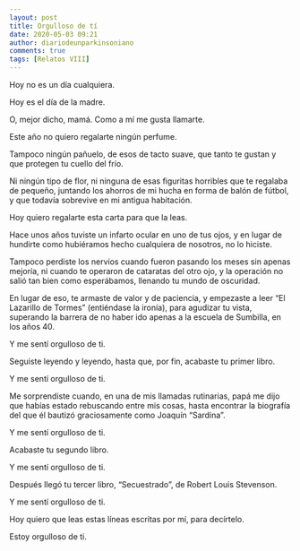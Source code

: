 ```yaml
---
layout: post
title: Orgulloso de tí
date: 2020-05-03 09:21
author: diariodeunparkinsoniano
comments: true
tags: [Relatos VIII]
---
```

<!-- wp:paragraph -->
<p>Hoy no es un día cualquiera.</p>
<!-- /wp:paragraph -->

<!-- wp:paragraph -->
<p>Hoy es el día de la madre.</p>
<!-- /wp:paragraph -->

<!-- wp:paragraph -->
<p>O, mejor dicho, mamá. Como a mí me gusta llamarte.</p>
<!-- /wp:paragraph -->

<!-- wp:paragraph -->
<p>Este año no quiero regalarte ningún perfume.</p>
<!-- /wp:paragraph -->

<!-- wp:paragraph -->
<p>Tampoco ningún pañuelo, de esos de tacto suave, que tanto te gustan y que protegen tu cuello del frío.</p>
<!-- /wp:paragraph -->

<!-- wp:paragraph -->
<p>Ni ningún tipo de flor, ni ninguna de esas figuritas horribles que te regalaba de pequeño, juntando los ahorros de mi hucha en forma de balón de fútbol, y que todavía sobrevive en mi antigua habitación.</p>
<!-- /wp:paragraph -->

<!-- wp:paragraph -->
<p>Hoy quiero regalarte esta carta para que la leas.</p>
<!-- /wp:paragraph -->

<!-- wp:paragraph -->
<p>Hace unos años tuviste un infarto ocular en uno de tus ojos, y en lugar de hundirte como hubiéramos hecho cualquiera de nosotros, no lo hiciste.</p>
<!-- /wp:paragraph -->

<!-- wp:paragraph -->
<p>Tampoco perdiste los nervios cuando fueron pasando los meses sin apenas mejoría, ni cuando te operaron de cataratas del otro ojo, y la operación no salió tan bien como esperábamos, llenando tu mundo de oscuridad.</p>
<!-- /wp:paragraph -->

<!-- wp:paragraph -->
<p>En lugar de eso, te armaste de valor y de paciencia, y empezaste a leer “El Lazarillo de Tormes” (entiéndase la ironía), para agudizar tu vista, superando la barrera de no haber ido apenas a la escuela de Sumbilla, en los años 40.</p>
<!-- /wp:paragraph -->

<!-- wp:paragraph -->
<p>Y me sentí orgulloso de ti.</p>
<!-- /wp:paragraph -->

<!-- wp:paragraph -->
<p>Seguiste leyendo y leyendo, hasta que, por fin, acabaste tu primer libro.</p>
<!-- /wp:paragraph -->

<!-- wp:paragraph -->
<p>Y me sentí orgulloso de ti.</p>
<!-- /wp:paragraph -->

<!-- wp:paragraph -->
<p>Me sorprendiste cuando, en una de mis llamadas rutinarias, papá me dijo que habías estado rebuscando entre mis cosas, hasta encontrar la biografía del que él bautizó graciosamente como Joaquín “Sardina”.</p>
<!-- /wp:paragraph -->

<!-- wp:paragraph -->
<p>Y me sentí orgulloso de ti.</p>
<!-- /wp:paragraph -->

<!-- wp:paragraph -->
<p>Acabaste tu segundo libro.</p>
<!-- /wp:paragraph -->

<!-- wp:paragraph -->
<p>Y me sentí orgulloso de ti.</p>
<!-- /wp:paragraph -->

<!-- wp:paragraph -->
<p>Después llegó tu tercer libro, “Secuestrado”, de Robert Louis Stevenson.</p>
<!-- /wp:paragraph -->

<!-- wp:paragraph -->
<p>Y me sentí orgulloso de ti.</p>
<!-- /wp:paragraph -->

<!-- wp:paragraph -->
<p>Hoy quiero que leas estas líneas escritas por mí, para decírtelo.</p>
<!-- /wp:paragraph -->

<!-- wp:paragraph -->
<p>Estoy orgulloso de ti.</p>
<!-- /wp:paragraph -->
